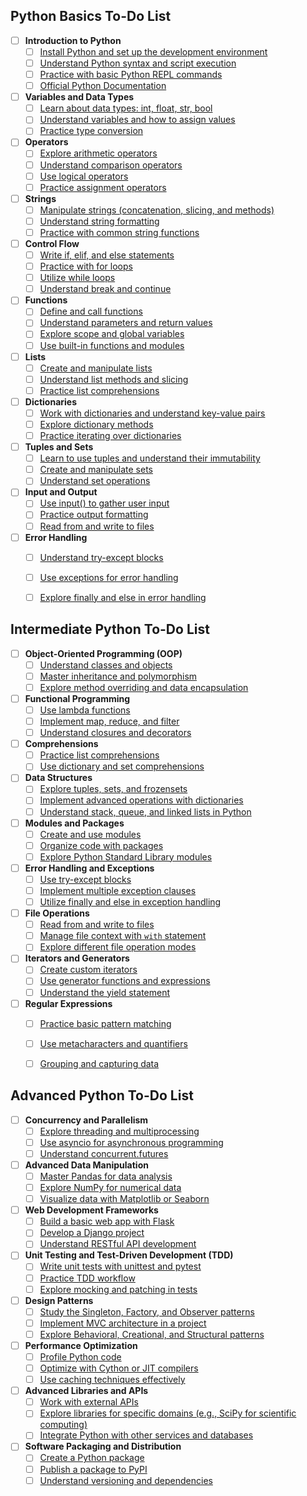 ## Python Basics To-Do List
- [ ] **Introduction to Python**
  - [ ] [Install Python and set up the development environment](https://docs.python.org/3/using/index.html)
  - [ ] [Understand Python syntax and script execution](https://docs.python.org/3/tutorial/index.html)
  - [ ] [Practice with basic Python REPL commands](https://docs.python.org/3/tutorial/interpreter.html)
  - [ ] [Official Python Documentation](https://docs.python.org/3/)

- [ ] **Variables and Data Types**
  - [ ] [Learn about data types: int, float, str, bool](https://docs.python.org/3/library/stdtypes.html)
  - [ ] [Understand variables and how to assign values](https://docs.python.org/3/tutorial/introduction.html#using-python-as-a-calculator)
  - [ ] [Practice type conversion](https://docs.python.org/3/library/functions.html#type-obj)

- [ ] **Operators**
  - [ ] [Explore arithmetic operators](https://docs.python.org/3/library/stdtypes.html#numeric-types-int-float-complex)
  - [ ] [Understand comparison operators](https://docs.python.org/3/library/stdtypes.html#comparisons)
  - [ ] [Use logical operators](https://docs.python.org/3/library/stdtypes.html#boolean-operations-and-or-not)
  - [ ] [Practice assignment operators](https://docs.python.org/3/reference/simple_stmts.html#assignment-statements)

- [ ] **Strings**
  - [ ] [Manipulate strings (concatenation, slicing, and methods)](https://docs.python.org/3/library/stdtypes.html#text-sequence-type-str)
  - [ ] [Understand string formatting](https://docs.python.org/3/library/string.html#formatstrings)
  - [ ] [Practice with common string functions](https://docs.python.org/3/library/stdtypes.html#string-methods)

- [ ] **Control Flow**
  - [ ] [Write if, elif, and else statements](https://docs.python.org/3/tutorial/controlflow.html#if-statements)
  - [ ] [Practice with for loops](https://docs.python.org/3/tutorial/controlflow.html#for-statements)
  - [ ] [Utilize while loops](https://docs.python.org/3/reference/compound_stmts.html#while)
  - [ ] [Understand break and continue](https://docs.python.org/3/tutorial/controlflow.html#break-and-continue-statements-and-else-clauses-on-loops)

- [ ] **Functions**
  - [ ] [Define and call functions](https://docs.python.org/3/tutorial/controlflow.html#defining-functions)
  - [ ] [Understand parameters and return values](https://docs.python.org/3/tutorial/controlflow.html#more-on-defining-functions)
  - [ ] [Explore scope and global variables](https://docs.python.org/3/tutorial/classes.html#a-first-look-at-classes)
  - [ ] [Use built-in functions and modules](https://docs.python.org/3/library/functions.html)

- [ ] **Lists**
  - [ ] [Create and manipulate lists](https://docs.python.org/3/tutorial/introduction.html#lists)
  - [ ] [Understand list methods and slicing](https://docs.python.org/3/tutorial/datastructures.html#more-on-lists)
  - [ ] [Practice list comprehensions](https://docs.python.org/3/tutorial/datastructures.html#list-comprehensions)

- [ ] **Dictionaries**
  - [ ] [Work with dictionaries and understand key-value pairs](https://docs.python.org/3/tutorial/datastructures.html#dictionaries)
  - [ ] [Explore dictionary methods](https://docs.python.org/3/library/stdtypes.html#mapping-types-dict)
  - [ ] [Practice iterating over dictionaries](https://docs.python.org/3/tutorial/datastructures.html#looping-techniques)

- [ ] **Tuples and Sets**
  - [ ] [Learn to use tuples and understand their immutability](https://docs.python.org/3/tutorial/datastructures.html#tuples-and-sequences)
  - [ ] [Create and manipulate sets](https://docs.python.org/3/tutorial/datastructures.html#sets)
  - [ ] [Understand set operations](https://docs.python.org/3/library/stdtypes.html#set)

- [ ] **Input and Output**
  - [ ] [Use input() to gather user input](https://docs.python.org/3/tutorial/inputoutput.html#reading-and-writing-files)
  - [ ] [Practice output formatting](https://docs.python.org/3/tutorial/inputoutput.html#fancier-output-formatting)
  - [ ] [Read from and write to files](https://docs.python.org/3/tutorial/inputoutput.html#reading-and-writing-files)

- [ ] **Error Handling**
  - [ ] [Understand try-except blocks](https://docs.python.org/3/tutorial/errors.html#handling-exceptions)
  - [ ] [Use exceptions for error handling](https://docs.python.org/3/library/exceptions.html#bltin-exceptions)
  - [ ] [Explore finally and else in error handling](https://docs.python.org/3/tutorial/errors.html#defining-clean-up-actions)


## Intermediate Python To-Do List
- [ ] **Object-Oriented Programming (OOP)**
  - [ ] [Understand classes and objects](https://docs.python.org/3/tutorial/classes.html)
  - [ ] [Master inheritance and polymorphism](https://docs.python.org/3/tutorial/classes.html#inheritance)
  - [ ] [Explore method overriding and data encapsulation](https://docs.python.org/3/tutorial/classes.html#private-variables)

- [ ] **Functional Programming**
  - [ ] [Use lambda functions](https://docs.python.org/3/tutorial/controlflow.html#lambda-expressions)
  - [ ] [Implement map, reduce, and filter](https://docs.python.org/3/library/functions.html#map)
  - [ ] [Understand closures and decorators](https://docs.python.org/3/tutorial/decorators.html)

- [ ] **Comprehensions**
  - [ ] [Practice list comprehensions](https://docs.python.org/3/tutorial/datastructures.html#list-comprehensions)
  - [ ] [Use dictionary and set comprehensions](https://docs.python.org/3/tutorial/datastructures.html#dictionaries)

- [ ] **Data Structures**
  - [ ] [Explore tuples, sets, and frozensets](https://docs.python.org/3/tutorial/datastructures.html#tuples-and-sequences)
  - [ ] [Implement advanced operations with dictionaries](https://docs.python.org/3/library/stdtypes.html#dict)
  - [ ] [Understand stack, queue, and linked lists in Python](https://docs.python.org/3/tutorial/datastructures.html#using-lists-as-queues)

- [ ] **Modules and Packages**
  - [ ] [Create and use modules](https://docs.python.org/3/tutorial/modules.html)
  - [ ] [Organize code with packages](https://docs.python.org/3/tutorial/modules.html#packages)
  - [ ] [Explore Python Standard Library modules](https://docs.python.org/3/library/)

- [ ] **Error Handling and Exceptions**
  - [ ] [Use try-except blocks](https://docs.python.org/3/tutorial/errors.html#handling-exceptions)
  - [ ] [Implement multiple exception clauses](https://docs.python.org/3/tutorial/errors.html#handling-exceptions)
  - [ ] [Utilize finally and else in exception handling](https://docs.python.org/3/tutorial/errors.html#defining-clean-up-actions)

- [ ] **File Operations**
  - [ ] [Read from and write to files](https://docs.python.org/3/tutorial/inputoutput.html#reading-and-writing-files)
  - [ ] [Manage file context with `with` statement](https://docs.python.org/3/reference/compound_stmts.html#the-with-statement)
  - [ ] [Explore different file operation modes](https://docs.python.org/3/tutorial/inputoutput.html#reading-and-writing-files)

- [ ] **Iterators and Generators**
  - [ ] [Create custom iterators](https://docs.python.org/3/tutorial/classes.html#iterators)
  - [ ] [Use generator functions and expressions](https://docs.python.org/3/tutorial/classes.html#generators)
  - [ ] [Understand the yield statement](https://docs.python.org/3/reference/simple_stmts.html#yield)

- [ ] **Regular Expressions**
  - [ ] [Practice basic pattern matching](https://docs.python.org/3/library/re.html)
  - [ ] [Use metacharacters and quantifiers](https://docs.python.org/3/library/re.html)
  - [ ] [Grouping and capturing data](https://docs.python.org/3/library/re.html#re-syntax)


## Advanced Python To-Do List
- [ ] **Concurrency and Parallelism**
  - [ ] [Explore threading and multiprocessing](https://docs.python.org/3/library/threading.html)
  - [ ] [Use asyncio for asynchronous programming](https://docs.python.org/3/library/asyncio.html)
  - [ ] [Understand concurrent.futures](https://docs.python.org/3/library/concurrent.futures.html)

- [ ] **Advanced Data Manipulation**
  - [ ] [Master Pandas for data analysis](https://pandas.pydata.org/pandas-docs/stable/)
  - [ ] [Explore NumPy for numerical data](https://numpy.org/doc/stable/)
  - [ ] [Visualize data with Matplotlib or Seaborn](https://matplotlib.org/stable/contents.html)

- [ ] **Web Development Frameworks**
  - [ ] [Build a basic web app with Flask](https://flask.palletsprojects.com/en/latest/)
  - [ ] [Develop a Django project](https://docs.djangoproject.com/en/stable/)
  - [ ] [Understand RESTful API development](https://flask-restful.readthedocs.io/en/latest/)

- [ ] **Unit Testing and Test-Driven Development (TDD)**
  - [ ] [Write unit tests with unittest and pytest](https://docs.python.org/3/library/unittest.html)
  - [ ] [Practice TDD workflow](https://testdriven.io/)
  - [ ] [Explore mocking and patching in tests](https://docs.python.org/3/library/unittest.mock.html)

- [ ] **Design Patterns**
  - [ ] [Study the Singleton, Factory, and Observer patterns](https://refactoring.guru/design-patterns/python)
  - [ ] [Implement MVC architecture in a project](https://www.oreilly.com/library/view/python-web-development/9781789531947/)
  - [ ] [Explore Behavioral, Creational, and Structural patterns](https://refactoring.guru/design-patterns/python)

- [ ] **Performance Optimization**
  - [ ] [Profile Python code](https://docs.python.org/3/library/profile.html)
  - [ ] [Optimize with Cython or JIT compilers](https://cython.org/)
  - [ ] [Use caching techniques effectively](https://docs.python.org/3/library/functools.html#functools.lru_cache)

- [ ] **Advanced Libraries and APIs**
  - [ ] [Work with external APIs](https://docs.python-requests.org/en/latest/)
  - [ ] [Explore libraries for specific domains (e.g., SciPy for scientific computing)](https://www.scipy.org/)
  - [ ] [Integrate Python with other services and databases](https://www.sqlalchemy.org/)

- [ ] **Software Packaging and Distribution**
  - [ ] [Create a Python package](https://packaging.python.org/tutorials/packaging-projects/)
  - [ ] [Publish a package to PyPI](https://packaging.python.org/tutorials/packaging-projects/#uploading-the-distribution-archives)
  - [ ] [Understand versioning and dependencies](https://semver.org/)
